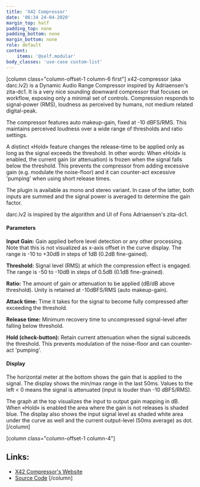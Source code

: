 ```yaml
---
title: 'X42 Compressor'
date: '06:34 24-04-2020'
margin_top: half
padding_top: none
padding_bottom: none
margin_bottom: none
role: default
content:
    items: '@self.modular'
body_classes: 'use-case custom-list'
---
```

[column class="column-offset-1 column-6 first"]
x42-compressor (aka darc.lv2) is a Dynamic Audio Range Compressor inspired by Adriaensen's zita-dc1. It is a very nice sounding downward compressor that focuses on workflow, exposing only a minimal set of controls. Compression responds to signal-power (RMS), loudness as perceived by humans, not medium related digital-peak.

The compressor features auto makeup-gain, fixed at -10 dBFS/RMS. This maintains perceived loudness over a wide range of thresholds and ratio settings.

A distinct «Hold» feature changes the release-time to be applied only as long as the signal exceeds the threshold. In other words: When «Hold» is enabled, the current gain (or attenuation) is frozen when the signal falls below the threshold.
This prevents the compressor from adding excessive gain (e.g. modulate the noise-floor) and it can counter-act excessive 'pumping' when using short release times.

The plugin is available as mono and stereo variant. In case of the latter, both inputs are summed and the signal power is averaged to determine the gain factor.

darc.lv2 is inspired by the algorithm and UI of Fons Adriaensen's zita-dc1.

#### Parameters
**Input Gain:** Gain applied before level detection or any other processing. Note that this is not visualized as x-axis offset in the curve display. The range is -10 to +30dB in steps of 1dB (0.2dB fine-gained).

**Threshold:** Signal level (RMS) at which the compression effect is engaged. The range is -50 to -10dB in steps of 0.5dB (0.1dB fine-grained).

**Ratio:** The amount of gain or attenuation to be applied (dB/dB above threshold). Unity is retained at -10dBFS/RMS (auto makeup-gain).

**Attack time:** Time it takes for the signal to become fully compressed after exceeding the threshold.

**Release time:** Minimum recovery time to uncompressed signal-level after falling below threshold.

**Hold (check-button):** Retain current attenuation when the signal subceeds the threshold. This prevents modulation of the noise-floor and can counter-act 'pumping'.

#### Display
The horizontal meter at the bottom shows the gain that is applied to the signal. The display shows the min/max range in the last 50ms. Values to the left &lt; 0 means the signal is attenuated (input is louder than -10 dBFS/RMS).

The graph at the top visualizes the input to output gain mapping in dB. When «Hold» is enabled the area where the gain is not releases is shaded blue. The display also shows the input signal level as shaded white area under the curve as well and the current output-level (50ms average) as dot.
[/column]

[column class="column-offset-1 column-4"]
## Links:
+ [X42 Compressor's Website](http://x42-plugins.com/x42/x42-compressor)
+ [Source Code](https://github.com/x42/darc.lv2)
[/column]

